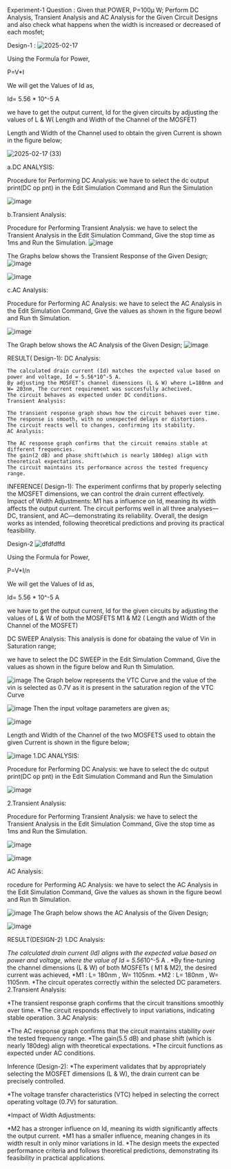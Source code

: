 Experiment-1
Question : Given that POWER, P=100µ W; Perform DC Analysis, Transient Analysis and AC Analysis for the Given Circuit Designs and also check what happens when the width is increased or decreased of each mosfet;

Design-1 :
![2025-02-17](https://github.com/user-attachments/assets/1062e9cb-6fe1-4b00-a64b-b09c138f482a)

Using the Formula for Power,

P=V*I

We will get the Values of Id as,

Id= 5.56 * 10^-5 A

we have to get the output current, Id for the given circuits by adjusting the values of L & W( Length and Width of the Channel of the MOSFET)

Length and Width of the Channel used to obtain the given Current is shown in the figure below;

![2025-02-17 (33)](https://github.com/user-attachments/assets/6eb2321b-7fef-4b5a-92f7-22cb30ef3053)

a.DC ANALYSIS:

Procedure for Performing DC Analysis: we have to select the dc output print(DC op pnt) in the Edit Simulation Command and Run the Simulation

![image](https://github.com/user-attachments/assets/afd73325-e8d8-41d8-a6fa-ff0b2a68138e)

b.Transient Analysis:

Procedure for Performing Transient Analysis: we have to select the Transient Analysis in the Edit Simulation Command, Give the stop time as 1ms and Run the Simulation.
![image](https://github.com/user-attachments/assets/01fda656-b7d0-4493-b590-5cb6576cce25)

The Graphs below shows the Transient Response of the Given Design;
![image](https://github.com/user-attachments/assets/af87addd-67fd-46ac-8cb8-7b0d3f6f11bf)

![image](https://github.com/user-attachments/assets/b63247cf-918a-4a12-894f-4426086d69cd)

c.AC Analysis:

Procedure for Performing AC Analysis: we have to select the AC Analysis in the Edit Simulation Command, Give the values as shown in the figure beowl and Run th Simulation.

![image](https://github.com/user-attachments/assets/f0c19ec4-6f55-4b26-b217-4af529be38ad)

The Graph below shows the AC Analysis of the Given Design;
![image](https://github.com/user-attachments/assets/f7bfef49-216e-4451-92a2-5383d7919f1b)

RESULT( Design-1):
    DC Analysis:
    
    The calculated drain current (Id) matches the expected value based on power and voltage, Id = 5.56*10^-5 A.
    By adjusting the MOSFET’s channel dimensions (L & W) where L=180nm and W= 203nm, The current requirement was succesfully achecived.
    The circuit behaves as expected under DC conditions.
    Transient Analysis:
    
    The transient response graph shows how the circuit behaves over time.
    The response is smooth, with no unexpected delays or distortions.
    The circuit reacts well to changes, confirming its stability.
    AC Analysis:
    
    The AC response graph confirms that the circuit remains stable at different frequencies.
    The gain(2 dB) and phase shift(which is nearly 180deg) align with theoretical expectations.
    The circuit maintains its performance across the tested frequency range.
    
INFERENCE( Design-1):
    The experiment confirms that by properly selecting the MOSFET dimensions, we can control the drain current effectively.
    Impact of Width Adjustments:
    M1 has a influence on Id, meaning its width affects the output current.
    The circuit performs well in all three analyses—DC, transient, and AC—demonstrating its reliability.
    Overall, the design works as intended, following theoretical predictions and proving its practical feasibility.


Design-2
    ![dfdfdffd](https://github.com/user-attachments/assets/b0fd1f86-e0be-4b78-903f-f818513d8e25)

Using the Formula for Power,

P=V*I/n

We will get the Values of Id as,

Id= 5.56 * 10^-5 A

we have to get the output current, Id for the given circuits by adjusting the values of L & W of both the MOSFETS M1 & M2 ( Length and Width of the Channel of the MOSFET)

DC SWEEP Analysis: This analysis is done for obataing the value of Vin in Saturation range;

we have to select the DC SWEEP in the Edit Simulation Command, Give the values as shown in the figure below and Run th Simulation.

![image](https://github.com/user-attachments/assets/46cbde8b-856f-4a53-88a5-c39371bafa2b)
The Graph below represents the VTC Curve and the value of the vin is selected as 0.7V as it is present in the saturation region of the VTC Curve

![image](https://github.com/user-attachments/assets/d7b0d2d4-8338-4f25-8cf4-d9a485a607dc)
Then the input voltage parameters are given as;

![image](https://github.com/user-attachments/assets/188c0d4a-6673-4891-9083-d4552affe1d6)

Length and Width of the Channel of the two MOSFETS used to obtain the given Current is shown in the figure below;


![image](https://github.com/user-attachments/assets/ece194ad-678b-43c3-9367-f9d4de4c3d54)
1.DC ANALYSIS:

Procedure for Performing DC Analysis: we have to select the dc output print(DC op pnt) in the Edit Simulation Command and Run the Simulation

![image](https://github.com/user-attachments/assets/9a7a72df-a810-4311-8380-8d66222cc665)

2.Transient Analysis:

Procedure for Performing Transient Analysis: we have to select the Transient Analysis in the Edit Simulation Command, Give the stop time as 1ms and Run the Simulation.


![image](https://github.com/user-attachments/assets/a0fc8048-7c85-4f46-b5b4-17042c7aa375)


![image](https://github.com/user-attachments/assets/56c308c2-c76a-4e05-83d9-2bc0150fe9ea)

AC Analysis:

rocedure for Performing AC Analysis: we have to select the AC Analysis in the Edit Simulation Command, Give the values as shown in the figure beowl and Run th Simulation.

![image](https://github.com/user-attachments/assets/fb6f10a3-c79b-4df9-8913-24d4b19de35e)
The Graph below shows the AC Analysis of the Given Design;

![image](https://github.com/user-attachments/assets/d114f938-1344-48ae-b8ab-09e1be585b39)

RESULT(DESIGN-2)
1.DC Analysis:

*The calculated drain current (Id) aligns with the expected value based on power and voltage, where the value of Id = 5.56*10^-5 A .
*By fine-tuning the channel dimensions (L & W) of both MOSFETs ( M1 & M2), the desired current was achieved,
*M1 : L= 180nm , W= 1105nm.
*M2 : L= 180nm , W= 1105nm.
*The circuit operates correctly within the selected DC parameters.
 2.Transient Analysis:

 *The transient response graph confirms that the circuit transitions smoothly over time.
*The circuit responds effectively to input variations, indicating stable operation.
3.AC Analysis:

*The AC response graph confirms that the circuit maintains stability over the tested frequency range.
*The gain(5.5 dB) and phase shift (which is nearly 180deg) align with theoretical expectations.
*The circuit functions as expected under AC conditions.

Inference (Design-2):
 *The experiment validates that by appropriately selecting the MOSFET dimensions (L & W), the drain current can be precisely controlled.

*The voltage transfer characteristics (VTC) helped in selecting the correct operating voltage (0.7V) for saturation.

*Impact of Width Adjustments:

*M2 has a stronger influence on Id, meaning its width significantly affects the output current.
*M1 has a smaller influence, meaning changes in its width result in only minor variations in Id.
*The design meets the expected performance criteria and follows theoretical predictions, demonstrating its feasibility in practical applications.




